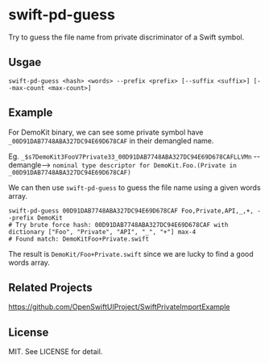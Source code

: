 # swift-pd-guess

Try to guess the file name from private discriminator of a Swift symbol.

## Usgae

```shell
swift-pd-guess <hash> <words> --prefix <prefix> [--suffix <suffix>] [--max-count <max-count>]
```

## Example

For DemoKit binary, we can see some private symbol have `_00D91DAB7748ABA327DC94E69D678CAF` in their demangled name.

Eg. `_$s7DemoKit3FooV7Private33_00D91DAB7748ABA327DC94E69D678CAFLLVMn` --demangle--> `nominal type descriptor for DemoKit.Foo.(Private in _00D91DAB7748ABA327DC94E69D678CAF)`

We can then use `swift-pd-guess` to guess the file name using a given words array.

```shell
swift-pd-guess 00D91DAB7748ABA327DC94E69D678CAF Foo,Private,API,_,+, --prefix DemoKit
# Try brute force hash: 00D91DAB7748ABA327DC94E69D678CAF with dictionary ["Foo", "Private", "API", "_", "+"] max-4
# Found match: DemoKitFoo+Private.swift
```

The result is `DemoKit/Foo+Private.swift` since we are lucky to find a good words array.

## Related Projects

https://github.com/OpenSwiftUIProject/SwiftPrivateImportExample

## License

MIT. See LICENSE for detail.
